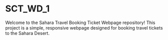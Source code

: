 # SCT_WD_1
Welcome to the Sahara Travel Booking Ticket Webpage repository! This project is a simple, responsive webpage designed for booking travel tickets to the Sahara Desert.
